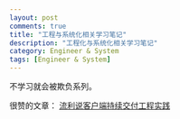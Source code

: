 ```yaml
---
layout: post
comments: true
title: "工程与系统化相关学习笔记"
description: "工程化与系统化相关学习笔记"
category: Engineer & System
tags: [Engineer & System]
---
```


不学习就会被欺负系列。

很赞的文章：
[流利说客户端持续交付工程实践](https://blog.dreamtobe.cn/lls_ci/)

